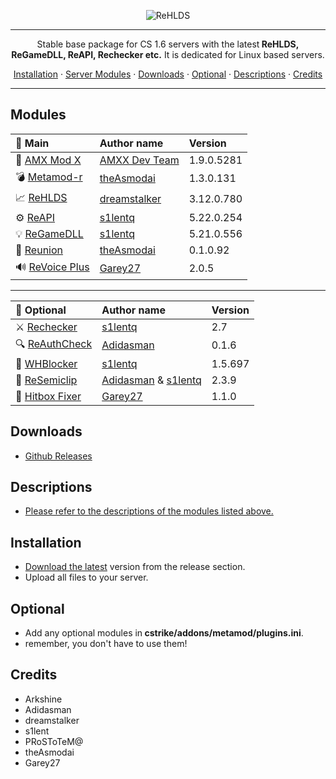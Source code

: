 <p align="center">
	<img align="center" src="https://user-images.githubusercontent.com/5860435/111066129-040e5e00-84f0-11eb-9e1f-7a7e8611da2b.png" alt="ReHLDS"/>
  </a>
</p>

---

<p align="center">Stable base package for CS 1.6 servers with the latest<b> ReHLDS, ReGameDLL, ReAPI, Rechecker etc.</b>
  It is dedicated for Linux based servers.</p>

<p align="center">
  <a href="#installation">Installation</a> ·
  <a href="#modules">Server Modules</a> ·
  <a href="#downloads">Downloads</a> ·
  <a href="#optional">Optional</a> ·
  <a href="#descriptions">Descriptions</a> ·
  <a href="#credits">Credits</a>
</p>

---

## Modules


| 📁 Main                                                                               | Author name            | Version     |
|:-----------------------------------------------                                       |:----------------------|:-------------|
| 🔧 [AMX Mod X](https://www.amxmodx.org/amxxdrop/1.9/)                                 | [AMXX Dev Team](https://www.amxmodx.org/)         | 1.9.0.5281   |
| 💣 [Metamod-r](https://github.com/theAsmodai/metamod-r)                                 | [theAsmodai](https://github.com/theAsmodai)            | 1.3.0.131     |
| 📈 [ReHLDS](https://github.com/dreamstalker/rehlds/)                                     | [dreamstalker](https://github.com/dreamstalker)          | 3.12.0.780   |
| ⚙️ [ReAPI](https://github.com/s1lentq/reapi)      								                        | [s1lentq](https://github.com/s1lentq)               | 5.22.0.254   |
| 💡 [ReGameDLL](https://github.com/s1lentq/ReGameDLL_CS)                                  | [s1lentq](https://github.com/s1lentq)               | 5.21.0.556   |
| 🔐 [Reunion](https://cs.rin.ru/forum/viewtopic.php?f=29&t=69235)                         | [theAsmodai](https://github.com/theAsmodai)            | 0.1.0.92     |
| 🔊 [ReVoice Plus](https://github.com/Garey27/revoice-plus)         | [Garey27](https://github.com/Garey27/)               | 2.0.5     |

---

| 📂 Optional                                                                       | Author name            | Version     |
|:-----------------------------------------------                                   |:----------------------|:-------------|
| ⚔️ [Rechecker](https://dev-cs.ru/resources/72/download)                              | [s1lentq](https://github.com/s1lentq)               | 2.7          |
| 🔍 [ReAuthCheck](https://dev-cs.ru/resources/63/download)                            | [Adidasman](https://github.com/Adidasman1)             | 0.1.6        |
| 📛 [WHBlocker](https://dev-cs.ru/resources/76/download)                              | [s1lentq](https://github.com/s1lentq)               | 1.5.697      |
| 💮 [ReSemiclip](https://dev-cs.ru/resources/71/download)                             | [Adidasman](https://github.com/Adidasman1) & [s1lentq](https://github.com/s1lentq)   | 2.3.9        |
| 👤 [Hitbox Fixer](https://github.com/Garey27/hitbox_fixer/releases)                             | [Garey27](https://github.com/Garey27) | 1.1.0        |

## Downloads
- [Github Releases](https://github.com/PawelCode/BasePack/releases/latest)

## Descriptions
- [Please refer to the descriptions of the modules listed above.](https://1shot2kill.pl/topic/111764-rehlds-reverse-engineered-and-bugfixed-version-hlds/)

## Installation

- [Download the latest](https://github.com/PawelCode/BasePack/releases/latest) version from the release section.
- Upload all files to your server.

## Optional

- Add any optional modules in<b> cstrike/addons/metamod/plugins.ini</b>.
- remember, you don't have to use them!

## Credits
- Arkshine
- Adidasman
- dreamstalker
- s1lent
- PRoSToTeM@
- theAsmodai
- Garey27
